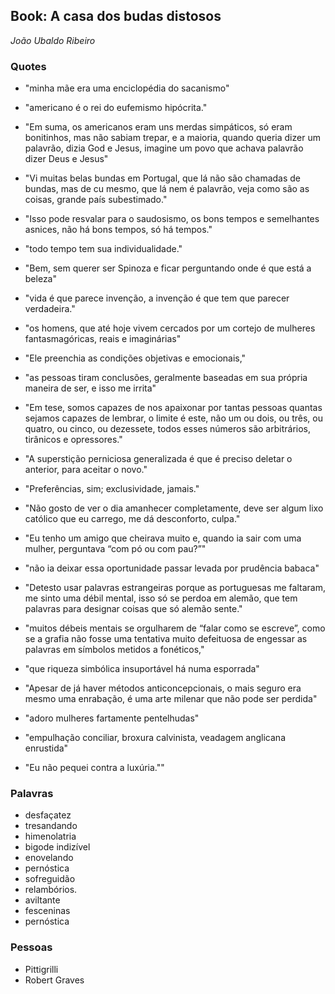 ## Book: A casa dos budas distosos
_João Ubaldo Ribeiro_

### Quotes

- "minha mãe era uma enciclopédia do sacanismo"
- "americano é o rei do eufemismo hipócrita."
- "Em suma, os americanos eram uns merdas simpáticos, só eram bonitinhos, mas não sabiam trepar, e a maioria, quando queria dizer um palavrão, dizia God e Jesus, imagine um povo que achava palavrão dizer Deus e Jesus"
- "Vi muitas belas bundas em Portugal, que lá não são chamadas de bundas, mas de cu mesmo, que lá nem é palavrão, veja como são as coisas, grande país subestimado."

- "Isso pode resvalar para o saudosismo, os bons tempos e semelhantes asnices, não há bons tempos, só há tempos."
- "todo tempo tem sua individualidade."
- "Bem, sem querer ser Spinoza e ficar perguntando onde é que está a beleza"
- "vida é que parece invenção, a invenção é que tem que parecer verdadeira."

- "os homens, que até hoje vivem cercados por um cortejo de mulheres fantasmagóricas, reais e imaginárias"
- "Ele preenchia as condições objetivas e emocionais,"
- "as pessoas tiram conclusões, geralmente baseadas em sua própria maneira de ser, e isso me irrita"

- "Em tese, somos capazes de nos apaixonar por tantas pessoas quantas sejamos capazes de lembrar, o limite é este, não um ou dois, ou três, ou quatro, ou cinco, ou dezessete, todos esses números são arbitrários, tirânicos e opressores."
- "A superstição perniciosa generalizada é que é preciso deletar o anterior, para aceitar o novo."
- "Preferências, sim; exclusividade, jamais."

- "Não gosto de ver o dia amanhecer completamente, deve ser algum lixo católico que eu carrego, me dá desconforto, culpa."
- "Eu tenho um amigo que cheirava muito e, quando ia sair com uma mulher, perguntava “com pó ou com pau?”"
- "não ia deixar essa oportunidade passar levada por prudência babaca"

- "Detesto usar palavras estrangeiras porque as portuguesas me faltaram, me sinto uma débil mental, isso só se perdoa em alemão, que tem palavras para designar coisas que só alemão sente."
- "muitos débeis mentais se orgulharem de “falar como se escreve”, como se a grafia não fosse uma tentativa muito defeituosa de engessar as palavras em símbolos metidos a fonéticos,"

- "que riqueza simbólica insuportável há numa esporrada"
- "Apesar de já haver métodos anticoncepcionais, o mais seguro era mesmo uma enrabação, é uma arte milenar que não pode ser perdida"
- "adoro mulheres fartamente pentelhudas"
- "empulhação conciliar, broxura calvinista, veadagem anglicana enrustida"
- "Eu não pequei contra a luxúria.""

### Palavras

- desfaçatez
- tresandando
- himenolatria
- bigode indizível
- enovelando
- pernóstica
- sofreguidão
- relambórios.
- aviltante
- fesceninas
- pernóstica

### Pessoas

- Pittigrilli
- Robert Graves


